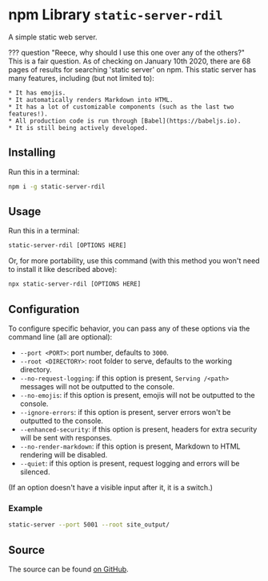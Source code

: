 # npm Library `static-server-rdil`

A simple static web server.

??? question "Reece, why should I use this one over any of the others?"
    This is a fair question. As of checking on January 10th 2020, there
    are 68 pages of results for searching 'static server' on npm. This
    static server has many features, including (but not limited to):

    * It has emojis.
    * It automatically renders Markdown into HTML.
    * It has a lot of customizable components (such as the last two features!).
    * All production code is run through [Babel](https://babeljs.io).
    * It is still being actively developed.

## Installing

Run this in a terminal:

```bash
npm i -g static-server-rdil
```

## Usage

Run this in a terminal:

```bash
static-server-rdil [OPTIONS HERE]
```

Or, for more portability, use this command (with this method you won't need to install it like described above):

```bash
npx static-server-rdil [OPTIONS HERE]
```

## Configuration

To configure specific behavior, you can pass any of these options via the command line (all are optional):

* `--port <PORT>`: port number, defaults to `3000`.
* `--root <DIRECTORY>`: root folder to serve, defaults to the working directory.
* `--no-request-logging`: if this option is present, `Serving /<path>` messages will not be outputted to the console.
* `--no-emojis`: if this option is present, emojis will not be outputted to the console.
* `--ignore-errors`: if this option is present, server errors won't be outputted to the console.
* `--enhanced-security`: if this option is present, headers for extra security will be sent with responses.
* `--no-render-markdown`: if this option is present, Markdown to HTML rendering will be disabled.
* `--quiet`: if this option is present, request logging and errors will be silenced.

(If an option doesn't have a visible input after it, it is a switch.)

### Example

```bash
static-server --port 5001 --root site_output/
```

## Source

The source can be found [on GitHub](https://github.com/rdilweb/static-server).
